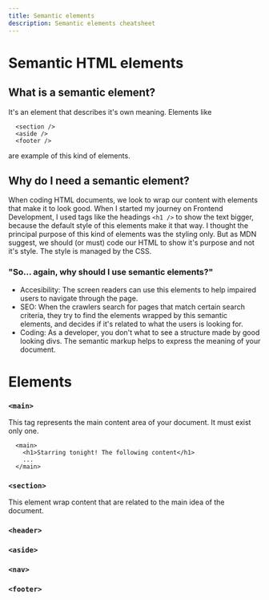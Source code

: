 ```yaml
---
title: Semantic elements
description: Semantic elements cheatsheet
---
```


# Semantic HTML elements
## What is a semantic element?
It's an element that describes it's own meaning. Elements like
``` markup
  <section />
  <aside />
  <footer />
```
are example of this kind of elements.

## Why do I need a semantic element?
When coding HTML documents, we look to wrap our content with elements that make it to look good. When I started my journey on Frontend Development, I used tags like the headings `<h1 />` to show the text bigger, because the default style of this elements make it that way. I thought the principal purpose of this kind of elements was the styling only. But as MDN suggest, we should (or must) code our HTML to show it's purpose and not it's style. The style is managed by the CSS.

### "So... again, why should I use semantic elements?"
* Accesibility: The screen readers can use this elements to help impaired users to navigate through the page.
* SEO: When the crawlers search for pages that match certain search criteria, they try to find the elements wrapped by this semantic elements, and decides if it's related to what the users is looking for.
* Coding: As a developer, you don't what to see a structure made by good looking divs. The semantic markup helps to express the meaning of your document.

# Elements
### `<main>`
This tag represents the main content area of your document. It must exist only one.
``` markup
  <main>
    <h1>Starring tonight! The following content</h1>
    ...
  </main>
```

### `<section>`
This element wrap content that are related to the main idea of the document. 

### `<header>`

### `<aside>`

### `<nav>`

### `<footer>`
